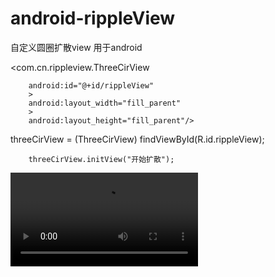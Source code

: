 # android-rippleView
自定义圆圈扩散view
用于android
>
 <com.cn.rippleview.ThreeCirView
 >
        android:id="@+id/rippleView"
        >
        android:layout_width="fill_parent"
        >
        android:layout_height="fill_parent"/>
>
threeCirView = (ThreeCirView) findViewById(R.id.rippleView);
>
        threeCirView.initView("开始扩散");
>
<!--<p hidden>![CHI](https://github.com/nicccccccccce/designAndBinding/blob/design-master/app/src/main/res/raw/design.gif)</p>-->

<!--<img src="https://github.com/nicccccccccce/documents/blob/master/android-rippleview.mp4" height="50%" width="50%" />-->
![](https://github.com/nicccccccccce/documents/blob/master/android-rippleview.mp4)


